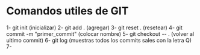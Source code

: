 # Comandos utiles de GIT
1- git init                         (inicializar)
2- git add .                        (agregar)
3- git reset .                      (resetear)
4- git commit -m "primer_commit"    (colocar nombre)
5- git checkout -- .                (volver al ultimo commit)
6- git log                          (muestras todos los commits sales con la letra Q)
7- 
